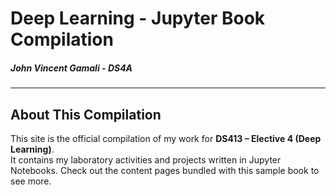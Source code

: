 # Deep Learning - Jupyter Book Compilation
##### John Vincent Gamali - DS4A

---

## **About This Compilation**

This site is the official compilation of my work for **DS413 – Elective 4 (Deep Learning)**.  
It contains my laboratory activities and projects written in Jupyter Notebooks.
Check out the content pages bundled with this sample book to see more.

```{tableofcontents}
```
